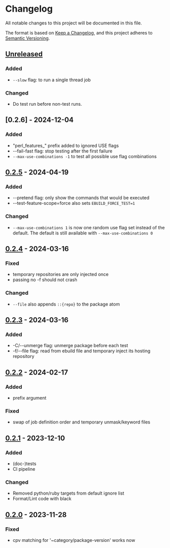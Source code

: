 # Changelog

All notable changes to this project will be documented in this file.

The format is based on [Keep a Changelog](https://keepachangelog.com/en/1.0.0/),
and this project adheres to [Semantic Versioning](https://semver.org/spec/v2.0.0.html).

## [Unreleased]

### Added

- `--slow` flag: to run a single thread job


### Changed

- Do test run before non-test runs.


## [0.2.6] - 2024-12-04

### Added

- "perl_features_" prefix added to ignored USE flags  
- --fail-fast flag: stop testing after the first failure
- `--max-use-combinations -1` to test all possible use flag combinations

## [0.2.5] - 2024-04-19

### Added

- --pretend flag: only show the commands that would be executed
- --test-feature-scope=force also sets `EBUILD_FORCE_TEST=1`

### Changed

- `--max-use-combinations 1` is now one random use flag set instead of the default. The default is still available with `--max-use-combinations 0`

## [0.2.4] - 2024-03-16

### Fixed

- temporary repositories are only injected once
- passing no -f should not crash

### Changed

- `--file` also appends `::{repo}` to the package atom

## [0.2.3] - 2024-03-16

### Added

- -C/--unmerge flag: unmerge package before each test
- -f/--file flag: read from ebuild file and temporary inject its hosting repository

## [0.2.2] - 2024-02-17

### Added

- prefix argument

### Fixed

- swap of job definition order and temporary unmask/keyword files

## [0.2.1] - 2023-12-10

### Added

- (doc-)tests
- CI pipeline

### Changed

- Removed python/ruby targets from default ignore list
- Format/Lint code with black

## [0.2.0] - 2023-11-28

### Fixed

- cpv matching for '~category/package-version' works now

[unreleased]: https://github.com/APN-Pucky/pkg-testing-tools/compare/0.2.5...HEAD
[0.2.5]: https://github.com/APN-Pucky/pkg-testing-tools/compare/0.2.4...0.2.5
[0.2.4]: https://github.com/APN-Pucky/pkg-testing-tools/compare/0.2.3...0.2.4
[0.2.3]: https://github.com/APN-Pucky/pkg-testing-tools/compare/0.2.2...0.2.3
[0.2.2]: https://github.com/APN-Pucky/pkg-testing-tools/compare/0.2.1...0.2.2
[0.2.1]: https://github.com/APN-Pucky/pkg-testing-tools/compare/0.2.0...0.2.1
[0.2.0]: https://github.com/APN-Pucky/pkg-testing-tools/compare/0.1.1...0.2.0
